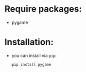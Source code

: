 # Require packages:
+ pygame

# Installation:
+ you can install via `pip`:
    ```
    pip install pygame
    ```